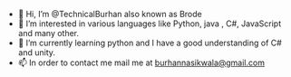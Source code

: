 - 👋 Hi, I’m @TechnicalBurhan also known as Brode
- 👀 I’m interested in various languages like Python, java , C#, JavaScript and many other.
- 🌱 I’m currently learning python and I have a good understanding of C# and unity.
- 📫 In order to contact me mail me at burhannasikwala@gmail.com

<!---
TechnicalBurhan/TechnicalBurhan is a ✨ special ✨ repository because its `README.md` (this file) appears on your GitHub profile.
You can click the Preview link to take a look at your changes.
--->
